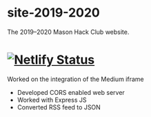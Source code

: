 # site-2019-2020
The 2019–2020 Mason Hack Club website.

# [![Netlify Status](https://api.netlify.com/api/v1/badges/d4b1e4b8-300b-4a64-862b-88b5a77ec28a/deploy-status)](https://app.netlify.com/sites/mason-hack-club/deploys)

Worked on the integration of the Medium iframe
- Developed CORS enabled web server
- Worked with Express JS
- Converted RSS feed to JSON
